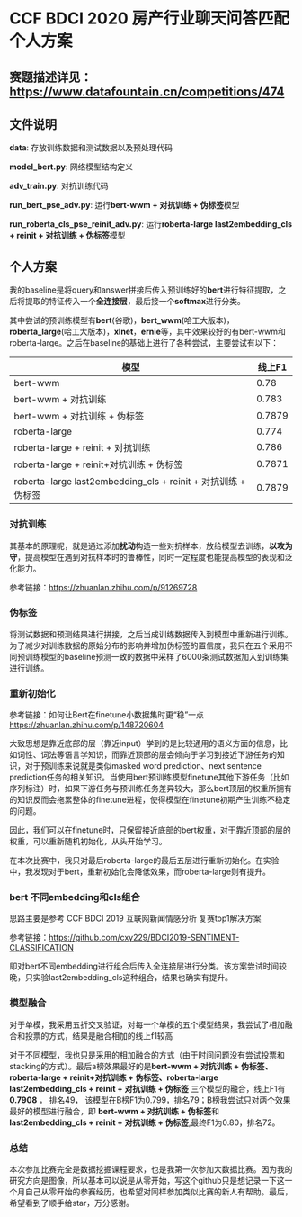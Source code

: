 # CCF BDCI 2020 房产行业聊天问答匹配个人方案

## 赛题描述详见：https://www.datafountain.cn/competitions/474

## 文件说明

**data**: 存放训练数据和测试数据以及预处理代码

**model_bert.py**: 网络模型结构定义

**adv_train.py**: 对抗训练代码

**run_bert_pse_adv.py**: 运行**bert-wwm + 对抗训练 + 伪标签**模型

**run_roberta_cls_pse_reinit_adv.py**: 运行**roberta-large last2embedding_cls + reinit + 对抗训练 + 伪标签**模型



## 个人方案
我的baseline是将query和answer拼接后传入预训练好的**bert**进行特征提取，之后将提取的特征传入一个**全连接层**，最后接一个**softmax**进行分类。

其中尝试的预训练模型有**bert**(谷歌)，**bert_wwm**(哈工大版本)，**roberta_large**(哈工大版本)，**xlnet**，**ernie**等，其中效果较好的有bert-wwm和roberta-large。之后在baseline的基础上进行了各种尝试，主要尝试有以下：<br>

| 模型                                                         | 线上F1 |
| ------------------------------------------------------------ | ------ |
| bert-wwm                                                     | 0.78   |
| bert-wwm + 对抗训练                                          | 0.783  |
| bert-wwm + 对抗训练 + 伪标签                                 | 0.7879 |
| roberta-large                                                | 0.774  |
| roberta-large + reinit + 对抗训练                            | 0.786  |
| roberta-large + reinit+对抗训练 + 伪标签                     | 0.7871 |
| roberta-large last2embedding_cls + reinit + 对抗训练 + 伪标签 | 0.7879 |

### 对抗训练

 其基本的原理呢，就是通过添加**扰动**构造一些对抗样本，放给模型去训练，**以攻为守**，提高模型在遇到对抗样本时的鲁棒性，同时一定程度也能提高模型的表现和泛化能力。 

参考链接：https://zhuanlan.zhihu.com/p/91269728

### 伪标签

将测试数据和预测结果进行拼接，之后当成训练数据传入到模型中重新进行训练。为了减少对训练数据的原始分布的影响并增加伪标签的置信度，我只在五个采用不同预训练模型的baseline预测一致的数据中采样了6000条测试数据加入到训练集进行训练。

### 重新初始化

参考链接：如何让Bert在finetune小数据集时更“稳”一点 https://zhuanlan.zhihu.com/p/148720604

大致思想是靠近底部的层（靠近input）学到的是比较通用的语义方面的信息，比如词性、词法等语言学知识，而靠近顶部的层会倾向于学习到接近下游任务的知识，对于预训练来说就是类似masked word prediction、next sentence prediction任务的相关知识。当使用bert预训练模型finetune其他下游任务（比如序列标注）时，如果下游任务与预训练任务差异较大，那么bert顶层的权重所拥有的知识反而会拖累整体的finetune进程，使得模型在finetune初期产生训练不稳定的问题。

因此，我们可以在finetune时，只保留接近底部的bert权重，对于靠近顶部的层的权重，可以重新随机初始化，从头开始学习。

在本次比赛中，我只对最后roberta-large的最后五层进行重新初始化。在实验中，我发现对于bert，重新初始化会降低效果，而roberta-large则有提升。

### bert 不同embedding和cls组合

思路主要是参考 CCF BDCI 2019 互联网新闻情感分析 复赛top1解决方案

参考链接：https://github.com/cxy229/BDCI2019-SENTIMENT-CLASSIFICATION

即对bert不同embedding进行组合后传入全连接层进行分类。该方案尝试时间较晚，只实验last2embedding_cls这种组合，结果也确实有提升。

### 模型融合

对于单模，我采用五折交叉验证，对每一个单模的五个模型结果，我尝试了相加融合和投票的方式，结果是融合相加的线上f1较高

对于不同模型，我也只是采用的相加融合的方式（由于时间问题没有尝试投票和stacking的方式）。最后a榜效果最好的是**bert-wwm + 对抗训练 + 伪标签、roberta-large + reinit+对抗训练 + 伪标签、roberta-large last2embedding_cls + reinit + 对抗训练 + 伪标签** 三个模型的融合，线上F1有 **0.7908** ， 排名49， 该模型在B榜F1为0.799，排名79；B榜我尝试只对两个效果最好的模型进行融合，即 **bert-wwm + 对抗训练 + 伪标签**和 **last2embedding_cls + reinit + 对抗训练 + 伪标签**,最终F1为0.80，排名72。

### 总结

本次参加比赛完全是数据挖掘课程要求，也是我第一次参加大数据比赛。因为我的研究方向是图像，所以基本可以说是从零开始，写这个github只是想记录一下这一个月自己从零开始的参赛经历，也希望对同样参加类似比赛的新人有帮助。最后，希望看到了顺手给star，万分感谢。
